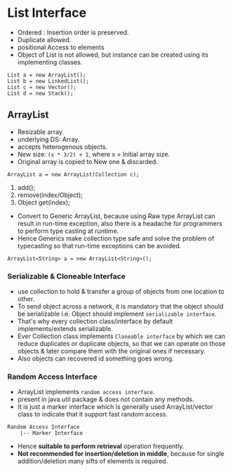 # List Interface
- Ordered : Insertion order is preserved.
- Duplicate allowed.
- positional Access to elements 
- Object of List is not allowed, but instance can be created using its implementing classes.
```
List a = new ArrayList();
List b = new LinkedList();
List c = new Vector();
List d = new Stack();
```

## ArrayList
- Resizable array.
- underlying DS: Array.
- accepts heterogenous objects.
- New size: ```(x * 3/2) + 1```, where x = Initial array size.
- Original array is copied to New one & discarded.
```
ArrayList a = new ArrayList(Collection c);
```
1. add();
2. remove(index/Object);
3. Object get(index);
- Convert to Generic ArrayList, because using Raw type ArrayList can result in run-time exception, also there is a headache for programmers to perform type casting at runtime.
- Hence Generics make collection type safe and solve the problem of typecasting so that run-time exceptions can be avoided.
```
ArrayList<String> a = new ArrayList<String>();
```

### Serializable & Cloneable Interface
- use collection to hold & transfer a group of objects from one location to other.
- To send object across a network, it is mandatory that the object should be serializable i.e. Object should implement ```serializable interface```.
- That's why every collection class/interface by default implements/extends serializable.
- Ever Collection class implements ```Cloneable interface``` by which we can reduce duplicates or duplicate objects, so that we can operate on those objects & later compare them with the original ones if necessary.
- Also objects can recovered id something goes wrong.


### Random Access Interface
- ArrayList implements ```random access interface```.
- present in java.util package & does not contain any methods.
- It is just a marker interface which is generally used ArrayList/vector class to indicate that it support fast random access.
```
Random Access Interface
	|-- Marker Interface
```
- Hence **suitable to perform retrieval** operation frequently.
- **Not recommended for insertion/deletion in middle**, because for single addition/deletion many sifts of elements is required.
